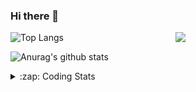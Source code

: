 ### Hi there 👋

<!--
**tao8687/tao8687** is a ✨ _special_ ✨ repository because its `README.md` (this file) appears on your GitHub profile.

Here are some ideas to get you started:

- 🔭 I’m currently working on ...
- 🌱 I’m currently learning ...
- 👯 I’m looking to collaborate on ...
- 🤔 I’m looking for help with ...
- 💬 Ask me about ...
- 📫 How to reach me: ...
- 😄 Pronouns: ...
- ⚡ Fun fact: ...
-->

<img align='right' src="https://media.giphy.com/media/M9gbBd9nbDrOTu1Mqx/giphy.gif" width="240">

  
![Top Langs](https://github-readme-stats.vercel.app/api/top-langs/?username=tao8687&layout=compact&title_color=23238E&text_color=A67D3D)

![Anurag's github stats](https://github-readme-stats.vercel.app/api?username=tao8687&show_icons=true&&text_color=A67D3D&title_color=23238E&show_icons=false&count_private=true&hide=stars)

<details>
  <summary>:zap: Coding Stats</summary>
  <br>
    
<!--START_SECTION:waka-->
![Code Time](http://img.shields.io/badge/Code%20Time-1%2C699%20hrs%2045%20mins-blue)

![Profile Views](http://img.shields.io/badge/Profile%20Views-1-blue)

**🐱 My GitHub Data** 

> 📦 1.5 MB Used in GitHub's Storage 
 > 
> 🏆 255 Contributions in the Year 2024
 > 
> 🚫 Not Opted to Hire
 > 
> 📜 58 Public Repositories 
 > 
> 🔑 26 Private Repositories 
 > 
**I'm an Early 🐤** 

```text
🌞 Morning                1479 commits        ██████████████████████░░░   87.51 % 
🌆 Daytime                88 commits          █░░░░░░░░░░░░░░░░░░░░░░░░   05.21 % 
🌃 Evening                119 commits         ██░░░░░░░░░░░░░░░░░░░░░░░   07.04 % 
🌙 Night                  4 commits           ░░░░░░░░░░░░░░░░░░░░░░░░░   00.24 % 
```
📅 **I'm Most Productive on Wednesday** 

```text
Monday                   243 commits         ████░░░░░░░░░░░░░░░░░░░░░   14.38 % 
Tuesday                  230 commits         ███░░░░░░░░░░░░░░░░░░░░░░   13.61 % 
Wednesday                298 commits         ████░░░░░░░░░░░░░░░░░░░░░   17.63 % 
Thursday                 223 commits         ███░░░░░░░░░░░░░░░░░░░░░░   13.20 % 
Friday                   239 commits         ████░░░░░░░░░░░░░░░░░░░░░   14.14 % 
Saturday                 233 commits         ███░░░░░░░░░░░░░░░░░░░░░░   13.79 % 
Sunday                   224 commits         ███░░░░░░░░░░░░░░░░░░░░░░   13.25 % 
```


📊 **This Week I Spent My Time On** 

```text
🕑︎ Time Zone: Asia/Shanghai

💬 Programming Languages: 
C++                      15 hrs 17 mins      ██████████████████░░░░░░░   71.56 % 
C                        2 hrs 12 mins       ███░░░░░░░░░░░░░░░░░░░░░░   10.32 % 
Other                    1 hr 22 mins        ██░░░░░░░░░░░░░░░░░░░░░░░   06.43 % 
JSON                     1 hr 15 mins        █░░░░░░░░░░░░░░░░░░░░░░░░   05.91 % 
CMake                    43 mins             █░░░░░░░░░░░░░░░░░░░░░░░░   03.39 % 

🔥 Editors: 
VS Code                  21 hrs 21 mins      █████████████████████████   100.00 % 

🐱‍💻 Projects: 
tami_pnc                 14 hrs 47 mins      █████████████████░░░░░░░░   69.24 % 
tami_pnc_8_21            1 hr 20 mins        ██░░░░░░░░░░░░░░░░░░░░░░░   06.30 % 
srf_laser_odometry       1 hr 19 mins        ██░░░░░░░░░░░░░░░░░░░░░░░   06.18 % 
tami_ws                  1 hr 18 mins        ██░░░░░░░░░░░░░░░░░░░░░░░   06.10 % 
tracking_pid             53 mins             █░░░░░░░░░░░░░░░░░░░░░░░░   04.15 % 

💻 Operating System: 
Linux                    21 hrs 21 mins      █████████████████████████   100.00 % 
```

**I Mostly Code in C++** 

```text
C++                      11 repos            ████████░░░░░░░░░░░░░░░░░   31.43 % 
Python                   10 repos            ███████░░░░░░░░░░░░░░░░░░   28.57 % 
JavaScript               2 repos             █░░░░░░░░░░░░░░░░░░░░░░░░   05.71 % 
Batchfile                1 repo              █░░░░░░░░░░░░░░░░░░░░░░░░   02.86 % 
HTML                     1 repo              █░░░░░░░░░░░░░░░░░░░░░░░░   02.86 % 
```



**Timeline**

![Lines of Code chart](https://raw.githubusercontent.com/tao8687/tao8687/master/assets/bar_graph.png)


 Last Updated on 28/08/2024 01:26:01 UTC
<!--END_SECTION:waka-->
</details>
